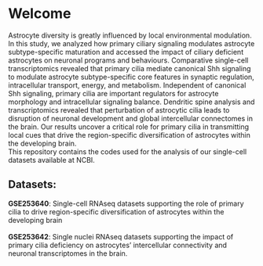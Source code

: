 # Welcome
Astrocyte diversity is greatly influenced by local environmental modulation. In this study, we analyzed how primary ciliary signaling modulates astrocyte subtype-specific maturation and accessed the impact of ciliary deficient astrocytes on neuronal programs and behaviours. Comparative single-cell transcriptomics revealed that primary cilia mediate canonical Shh signaling to modulate astrocyte subtype-specific core features in synaptic regulation, intracellular transport, energy, and metabolism. Independent of canonical Shh signaling, primary cilia are important regulators for astrocyte morphology and intracellular signaling balance. Dendritic spine analysis and transcriptomics revealed that perturbation of astrocytic cilia leads to disruption of neuronal development and global intercellular connectomes in the brain. Our results uncover a critical role for primary cilia in transmitting local cues that drive the region-specific diversification of astrocytes within the developing brain. <br />
This repository contains the codes used for the analysis of our single-cell datasets available at NCBI. 

## Datasets:<br />
**GSE253640**:	Single-cell RNAseq datasets supporting the role of primary cilia to drive region-specific diversification of astrocytes within the developing brain<br /><br />
**GSE253642**:	Single nuclei RNAseq datasets supporting the impact of primary cilia deficiency on astrocytes’ intercellular connectivity and neuronal transcriptomes in the brain.<br />

